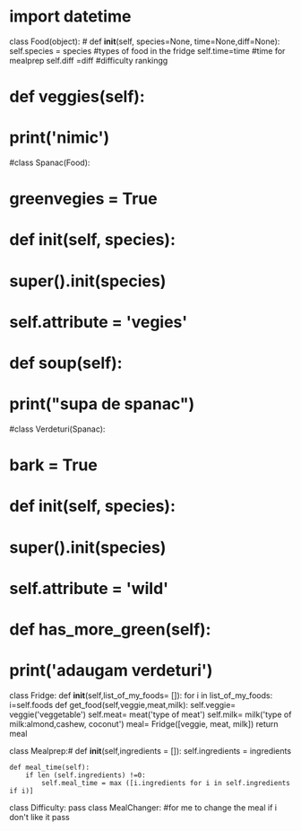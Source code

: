 # import datetime

class Food(object):  #
    def __init__(self, species=None, time=None,diff=None):
        self.species = species #types of food in the fridge
        self.time=time #time for mealprep
        self.diff =diff #difficulty rankingg

   # def veggies(self):
   #     print('nimic')


#class Spanac(Food):
#    greenvegies = True

#    def __init__(self, species):
#        super().__init__(species)

 #       self.attribute = 'vegies'

#    def soup(self):
 #       print("supa de spanac")



#class Verdeturi(Spanac):
#    bark = True

#    def __init__(self, species):
#        super().__init__(species)

 #       self.attribute = 'wild'

 #   def has_more_green(self):
  #      print('adaugam verdeturi')
class Fridge:
    def __init__(self,list_of_my_foods= []):
        for i in list_of_my_foods:
            i=self.foods
    def get_food(self,veggie,meat,milk):
        self.veggie= veggie('veggetable')
        self.meat= meat('type of meat')
        self.milk= milk('type of milk:almond,cashew, coconut')
        meal= Fridge([veggie, meat, milk])
        return meal



class Mealprep:#
    def __init__(self,ingredients = []):
        self.ingredients = ingredients


    def meal_time(self):
        if len (self.ingredients) !=0:
            self.meal_time = max ([i.ingredients for i in self.ingredients if i)]

class Difficulty:
    pass
class MealChanger: #for me to change the meal if i don't like it
    pass

